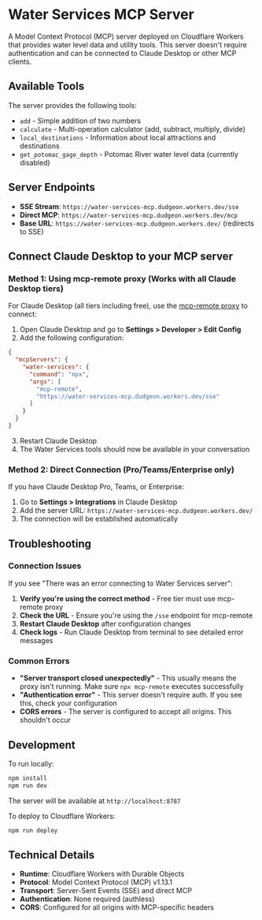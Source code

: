 # Water Services MCP Server

A Model Context Protocol (MCP) server deployed on Cloudflare Workers that provides water level data and utility tools. This server doesn't require authentication and can be connected to Claude Desktop or other MCP clients.

## Available Tools

The server provides the following tools:
- `add` - Simple addition of two numbers
- `calculate` - Multi-operation calculator (add, subtract, multiply, divide)
- `local_destinations` - Information about local attractions and destinations
- `get_potomac_gage_depth` - Potomac River water level data (currently disabled)

## Server Endpoints

- **SSE Stream**: `https://water-services-mcp.dudgeon.workers.dev/sse`
- **Direct MCP**: `https://water-services-mcp.dudgeon.workers.dev/mcp`
- **Base URL**: `https://water-services-mcp.dudgeon.workers.dev/` (redirects to SSE)

## Connect Claude Desktop to your MCP server

### Method 1: Using mcp-remote proxy (Works with all Claude Desktop tiers)

For Claude Desktop (all tiers including free), use the [mcp-remote proxy](https://www.npmjs.com/package/mcp-remote) to connect:

1. Open Claude Desktop and go to **Settings > Developer > Edit Config**
2. Add the following configuration:

```json
{
  "mcpServers": {
    "water-services": {
      "command": "npx",
      "args": [
        "mcp-remote",
        "https://water-services-mcp.dudgeon.workers.dev/sse"
      ]
    }
  }
}
```

3. Restart Claude Desktop
4. The Water Services tools should now be available in your conversation

### Method 2: Direct Connection (Pro/Teams/Enterprise only)

If you have Claude Desktop Pro, Teams, or Enterprise:

1. Go to **Settings > Integrations** in Claude Desktop
2. Add the server URL: `https://water-services-mcp.dudgeon.workers.dev/`
3. The connection will be established automatically

## Troubleshooting

### Connection Issues

If you see "There was an error connecting to Water Services server":

1. **Verify you're using the correct method** - Free tier must use mcp-remote proxy
2. **Check the URL** - Ensure you're using the `/sse` endpoint for mcp-remote
3. **Restart Claude Desktop** after configuration changes
4. **Check logs** - Run Claude Desktop from terminal to see detailed error messages

### Common Errors

- **"Server transport closed unexpectedly"** - This usually means the proxy isn't running. Make sure `npx mcp-remote` executes successfully
- **"Authentication error"** - This server doesn't require auth. If you see this, check your configuration
- **CORS errors** - The server is configured to accept all origins. This shouldn't occur

## Development

To run locally:

```bash
npm install
npm run dev
```

The server will be available at `http://localhost:8787`

To deploy to Cloudflare Workers:

```bash
npm run deploy
```

## Technical Details

- **Runtime**: Cloudflare Workers with Durable Objects
- **Protocol**: Model Context Protocol (MCP) v1.13.1
- **Transport**: Server-Sent Events (SSE) and direct MCP
- **Authentication**: None required (authless)
- **CORS**: Configured for all origins with MCP-specific headers